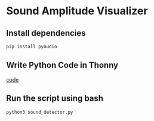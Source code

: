 # Sound Amplitude Visualizer
## Install dependencies
```bash
pip install pyaudio
```
## Write Python Code in Thonny
[code](src/audio/sound_detector.py)

## Run the script using bash
```bash
python3 sound_detector.py
```
